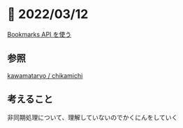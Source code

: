 # 📝 2022/03/12

[Bookmarks API を使う](https://developer.mozilla.org/ja/docs/Mozilla/Add-ons/WebExtensions/Work_with_the_Bookmarks_API)


## 参照

[kawamataryo / chikamichi](https://github.com/kawamataryo/chikamichi)


## 考えること

非同期処理について、理解していないのでかくにんをしていく


